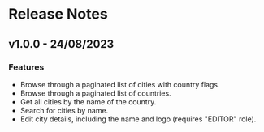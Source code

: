 # Release Notes

## v1.0.0 - 24/08/2023

### Features

* Browse through a paginated list of cities with country flags. 
* Browse through a paginated list of countries. 
* Get all cities by the name of the country. 
* Search for cities by name. 
* Edit city details, including the name and logo (requires "EDITOR" role).